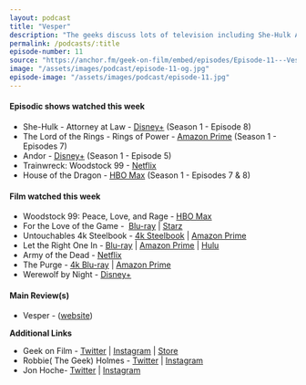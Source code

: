 ```yaml
---
layout: podcast
title: "Vesper"
description: "The geeks discuss lots of television including She-Hulk Attorney At Law, Rings of Power, Andor, House of the Dragon, a few Woodstock '99 documentarias and a few films including For the Love of the Game, Untouchables, Army of the Dead and The Purge before the main review of Vesper."
permalink: /podcasts/:title
episode-number: 11
source: "https://anchor.fm/geek-on-film/embed/episodes/Episode-11---Vesper-101022-e1p4pe9"
image: "/assets/images/podcast/episode-11-og.jpg"
episode-image: "/assets/images/podcast/episode-11.jpg"
---
```

<h4><strong>Episodic shows watched this week</strong></h4>
<ul>
 <li>She-Hulk - Attorney at Law - <a href="https://disneyplusoriginals.disney.com/show/she-hulk"><u>Disney+</u></a> (Season 1 - Episode 8)</li>
 <li>The Lord of the Rings - Rings of Power - <a href="https://amzn.to/3RFOyrJ"><u>Amazon Prime</u></a> (Season 1 - Episodes 7)</li>
 <li>Andor - <a href="https://www.disneyplus.com/series/andor/3xsQKWG00GL5"><u>Disney+</u></a> (Season 1 - Episode 5)</li>
 <li>Trainwreck: Woodstock 99 - <a href="https://www.netflix.com/title/81280924"><u>Netflix</u></a></li>
  <li>House of the Dragon - <a href="https://www.hbomax.com/series/urn:hbo:series:GYsYeoAxKH8LCwgEAAAOR"><u>HBO Max</u></a> (Season 1 - Episodes 7 &amp; 8)</li>
</ul>
<h4><strong>Film watched this week</strong></h4>
<ul>
  <li>Woodstock 99: Peace, Love, and Rage - <a href="https://www.hbo.com/movies/woodstock-99-peace-love-rage"><u>HBO Max</u></a></li>
  <li>For the Love of the Game - &nbsp;<a href="https://amzn.to/3fWOS7Q"><u>Blu-ray</u></a> | <a href="https://www.starz.com/us/en/movies/for-love-of-the-game-28627"><u>Starz</u></a></li>
  <li>Untouchables 4k Steelbook - <a href="https://amzn.to/3CEcSoZ"><u>4k Steelbook</u></a> | <a href="https://amzn.to/3Mp1ReM"><u>Amazon Prime</u></a></li>
  <li>Let the Right One In - <a href="https://amzn.to/3CuL59w"><u>Blu-ray</u></a> | <a href="https://amzn.to/3ChYul0"><u>Amazon Prime</u></a> | <a href="https://www.hulu.com/movie/let-the-right-one-in-8d493c01-1d66-488b-a0b3-a0090bcf007a"><u>Hulu</u></a></li>
  <li>Army of the Dead - <a href="http://netflix.com/title/81046394"><u>Netflix</u></a></li>
  <li>The Purge - <a href="https://amzn.to/3ST1oDP"><u>4k Blu-ray</u></a> | <a href="https://amzn.to/3fWjJl0"><u>Amazon Prime</u></a></li>
  <li>Werewolf by Night - <a href="https://www.disneyplus.com/movies/werewolf-by-night/J1sCDfT3MaDl"><u>Disney+</u></a></li>
</ul>
<h4><strong>Main Review(s)</strong></h4>
<ul>
  <li>Vesper - (<a href="https://www.vespermovie.com/"><u>website</u></a>)<br>
</li>
</ul>
<p><strong>Additional Links</strong></p>
<ul>
  <li>Geek on Film - <a href="https://twitter.com/geekonfilmcom"><u>Twitter</u></a> | <a href="https://www.instagram.com/geekonfilmcom/"><u>Instagram</u></a> | <a href="https://www.geekonfilm.shop/"><u>Store</u></a></li>
  <li>Robbie( The Geek) Holmes - <a href="https://twitter.com/robbiethegeek"><u>Twitter</u></a> | <a href="https://www.instagram.com/robbiethegeek/"><u>Instagram</u></a></li>
  <li>Jon Hoche- <a href="https://twitter.com/JonHoche"><u>Twitter</u></a> | <a href="https://www.instagram.com/jonhoche/"><u>Instagram</u></a></li>
</ul>